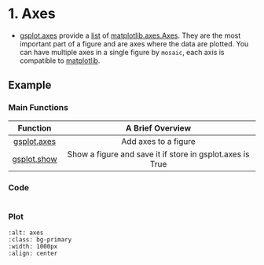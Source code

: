 # 1. Axes

- [gsplot.axes](#gsplot.figure.axes.axes) provide a [list](https://docs.python.org/3/library/stdtypes.html#list) of [matplotlib.axes.Axes](https://matplotlib.org/stable/api/_as_gen/matplotlib.axes.Axes.html). They are the most important part of a figure and are axes where the data are plotted. You can have multiple axes in a single figure by `mosaic`, each axis is compatible to [matplotlib](https://matplotlib.org).

## Example

### Main Functions

| Function                                | A Brief Overview                                          |
| :---:                                   | :-------:                                                  |
| [gsplot.axes](#gsplot.figure.axes.axes) | Add axes to a figure                                      |
| [gsplot.show](#gsplot.figure.show.show) | Show a figure and save it if store in gsplot.axes is True |

### Code

```{literalinclude} ../../../demo/1_axes/axes.py
```

### Plot

```{image} ../../../demo/1_axes/axes.png
:alt: axes
:class: bg-primary
:width: 1000px
:align: center
```
